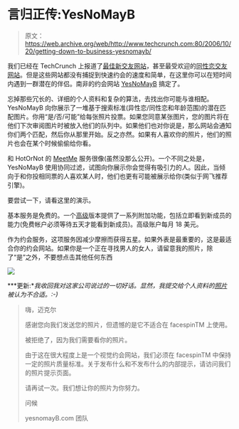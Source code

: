 # 言归正传:YesNoMayB

> 原文：<https://web.archive.org/web/http://www.techcrunch.com:80/2006/10/20/getting-down-to-business-yesnomayb/>

 [](https://web.archive.org/web/20220810115532/http://www.yesnomayb.com/) 我们已经在 TechCrunch 上报道了[最佳新交友网站](https://web.archive.org/web/20220810115532/http://www.beta.techcrunch.com/2006/07/23/online-dating-20-thirteen-sites-to-find-love/)，甚至最受欢迎的[同性恋交友网站](https://web.archive.org/web/20220810115532/http://www.beta.techcrunch.com/2006/10/11/eight-social-networking-sites-for-men-who-love-men/)。但是这些网站都没有捕捉到快速约会的速度和简单，在这里你可以在短时间内遇到一群潜在的伴侣。南非的约会网站 [YesNoMayB](https://web.archive.org/web/20220810115532/http://www.yesnomayb.com/) 搞定了。

忘掉那些冗长的、详细的个人资料和复杂的算法，去找出你可能与谁相配。YesNoMayB 向你展示了一堆基于搜索标准(异性恋/同性恋和年龄范围)的潜在匹配图片。你用“是/否/可能”给每张照片投票。如果您同意某张图片，您的图片将在他们下次审阅图片时被放入他们的队列中。如果他们也对你说是，那么网站会通知你们两个匹配，然后你从那里开始。反之亦然。如果有人喜欢你的照片，他们的照片也会在某个时候偷偷给你看。

和 HotOrNot 的 [MeetMe](https://web.archive.org/web/20220810115532/http://meetme.hotornot.com/) 服务很像(虽然没那么公开)。一个不同之处是，YesNoMayB 使用协同过滤，试图向你展示你会觉得有吸引力的人。因此，当倾向于和你投相同票的人喜欢某人时，他们也更有可能被展示给你(类似于网飞推荐引擎)。

要尝试一下，请看这里的演示。

基本服务是免费的。一个[高级](https://web.archive.org/web/20220810115532/http://www.yesnomayb.com/member/membership_explain.php)版本提供了一系列附加功能，包括立即看到新成员的能力(免费帐户必须等待五天才能看到新成员)。高级账户每月 18 美元。

作为约会服务，这项服务因减少摩擦而获得五星。如果外表是最重要的，这是最适合你的约会网站。如果你是一个正在寻找男人的女人，请留意我的照片，除了“是”之外，不要想点击其他任何东西

![](img/c91c866dab8e943c47c19f73f6694e1e.png)

***更新:**我收回我对这家公司说过的一切好话。显然，我提交给个人资料的[照片](https://web.archive.org/web/20220810115532/http://flickr.com/photos/michaelarrington/18302693/)被认为不合适。:-)*

> 嗨，迈克尔
> 
> 感谢您向我们发送您的照片，但遗憾的是它不适合在 facespinTM 上使用。
> 
> 被拒绝了，因为我们需要看你的照片。
> 
> 由于这在很大程度上是一个视觉约会网站，我们必须在 facespinTM 中保持一定的照片质量标准。关于发布什么和不发布什么的内部提示，请访问我们的照片提示页面。
> 
> 请再试一次。我们想让你的照片为你努力。
> 
> 问候
> 
> yesnomayB.com 团队